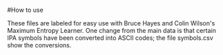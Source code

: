 #How to use

These files are labeled for easy use with Bruce Hayes and Colin Wilson's Maximum Entropy Learner. One change from the main data is that certain IPA symbols have been converted into ASCII codes; the file symbols.csv show the conversions. 
